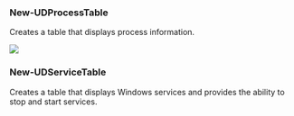 ### New-UDProcessTable

Creates a table that displays process information.

![](https://github.com/ironmansoftware/powershell-universal/raw/master/images/New-UDProcessTable.png)

### New-UDServiceTable

Creates a table that displays Windows services and provides the ability to stop and start services.
